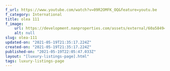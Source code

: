 ```yaml
---
f_url: https://www.youtube.com/watch?v=09R2OMFK_OQ&feature=youtu.be
f_category: International
title: olea 111
f_image:
    url: https://development.nanproperties.com/assets/external/60a5849490dcf16c224738e3_04.jpeg
    alt: null
slug: olea-111
updated-on: "2021-05-19T21:35:17.224Z"
created-on: "2021-05-19T21:35:17.224Z"
published-on: "2021-05-19T22:05:47.033Z"
layout: "[luxury-listings-page].html"
tags: luxury-listings-page
---
```


